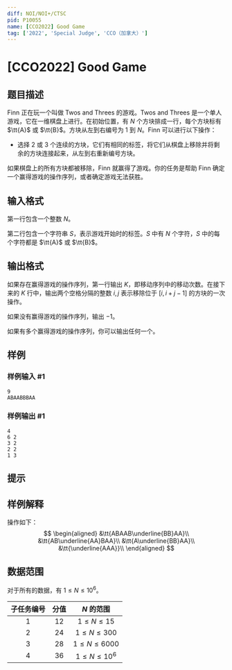 ```yaml
---
diff: NOI/NOI+/CTSC
pid: P10055
name: [CCO2022] Good Game
tag: ['2022', 'Special Judge', 'CCO（加拿大）']
---
```

# [CCO2022] Good Game
## 题目描述

Finn 正在玩一个叫做 Twos and Threes 的游戏。Twos and Threes 是一个单人游戏，它在一维棋盘上进行。在初始位置，有 $N$ 个方块排成一行，每个方块标有 $\tt{A}$ 或 $\tt{B}$。方块从左到右编号为 $1$ 到 $N$。Finn 可以进行以下操作：

- 选择 $2$ 或 $3$ 个连续的方块，它们有相同的标签，将它们从棋盘上移除并将剩余的方块连接起来，从左到右重新编号方块。

如果棋盘上的所有方块都被移除，Finn 就赢得了游戏。你的任务是帮助 Finn 确定一个赢得游戏的操作序列，或者确定游戏无法获胜。
## 输入格式

第一行包含一个整数 $N$。

第二行包含一个字符串 $S$，表示游戏开始时的标签。$S$ 中有 $N$ 个字符，$S$ 中的每个字符都是 $\tt{A}$ 或 $\tt{B}$。
## 输出格式

如果存在赢得游戏的操作序列，第一行输出 $K$，即移动序列中的移动次数。在接下来的 $K$ 行中，输出两个空格分隔的整数 $i,j$ 表示移除位于 $[i,i+j-1]$ 的方块的一次操作。

如果没有赢得游戏的操作序列，输出 $-1$。

如果有多个赢得游戏的操作序列，你可以输出任何一个。
## 样例

### 样例输入 #1
```
9
ABAABBBAA
```
### 样例输出 #1
```
4
6 2
3 2
2 2
1 3
```
## 提示

## 样例解释

操作如下：
$$ 
\begin{aligned}
&\tt{ABAAB\underline{BB}AA}\\
&\tt{AB\underline{AA}BAA}\\
&\tt{A\underline{BB}AA}\\
&\tt{\underline{AAA}}\\
\end{aligned}
$$

## 数据范围

对于所有的数据，有 $1 \leq N \leq 10^{6}$。

子任务编号|分值|$N$ 的范围
:-:|:-:|:-:
$1$|$12$|$1 \leq N \leq 15$
$2$|$24$|$1 \leq N \leq 300$
$3$|$28$|$1 \leq N \leq 6000$
$4$|$36$|$1 \leq N \leq 10^6$
